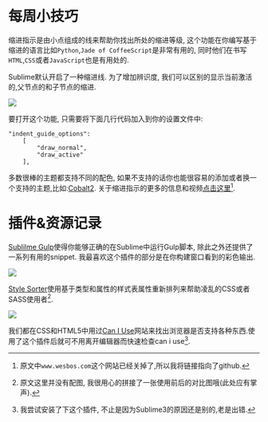 # 每周小技巧

缩进指示是由小点组成的线来帮助你找出所处的缩进等级, 这个功能在你编写基于缩进的语言比如`Python`,`Jade of CoffeeScript`是非常有用的, 同时他们在书写`HTML`,`CSS`或者`JavaScript`也是有用处的.

Sublime默认开启了一种缩进线. 为了增加辨识度, 我们可以区别的显示当前激活的,父节点的和子节点的缩进.

![][1]

要打开这个功能, 只需要将下面几行代码加入到你的设置文件中:

```
"indent_guide_options":
    [
        "draw_normal",
        "draw_active"
    ],
```

多数很棒的主题都支持不同的配色, 如果不支持的话你也能很容易的添加或者换一个支持的主题,比如:[Cobalt2][2]. 关于缩进指示的更多的信息和视频[点击这里][3][^注1].

# 插件&资源记录

[Sublilme Gulp][3]使得你能够正确的在Sublime中运行Gulp脚本, 除此之外还提供了一系列有用的snippet. 我最喜欢这个插件的部分是在你构建窗口看到的彩色输出.

![][4]

[Style Sorter][5]使用基于类型和属性的样式表属性重新排列来帮助凌乱的CSS或者SASS使用者[^注2].

![][6]

我们都在CSS和HTML5中用过[Can I Use][7]网站来找出浏览器是否支持各种东西.使用了这个插件后就可不用离开编辑器而快速检查can i use[^注3].


[^注1]: 原文中`www.wesbos.com`这个网站已经关掉了,所以我将链接指向了github.

[^注2]: 原文这里并没有配图, 我很用心的拼接了一张使用前后的对比图哦(此处应有掌声).

[^注3]: 我尝试安装了下这个插件, 不止是因为Sublime3的原因还是别的,老是出错. 


[1]: 04-12-18-001.png
[2]: https://github.com/wesbos/cobalt2
[3]: https://github.com/NicoSantangelo/sublime-gulp
[4]: 04-12-18-002.png
[5]: https://github.com/AndreasBackx/StyleSorter
[6]: 04-12-18-003.jpg
[7]: http://azd325.github.io/sublime-text-caniuse/


[3]: https://github.com/wesbos